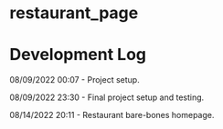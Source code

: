 # restaurant_page

# Development Log

08/09/2022 00:07 - Project setup.

08/09/2022 23:30 - Final project setup and testing.

08/14/2022 20:11 - Restaurant bare-bones homepage.